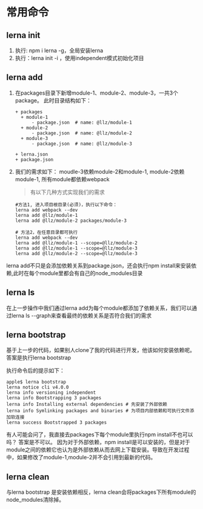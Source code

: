 # 常用命令

## lerna init

1. 执行: npm i lerna -g，全局安装lerna
1. 执行：lerna init -i ，使用independent模式初始化项目

## lerna add

1. 在packages目录下新增module-1、module-2、module-3，一共3个package。
  此时目录结构如下：

    ```shell
    + packages
      + module-1
          - package.json  # name: @llz/module-1
      + module-2
          - package.json  # name: @llz/module-2
      + module-3
          - package.json  # name: @llz/module-3

    + lerna.json
    + package.json
    ```

1. 我们的需求如下： moudle-3依赖module-2和module-1, module-2依赖module-1, 所有module都依赖webpack
    > 有以下几种方式实现我们的需求

    ```shell
    #方法1, 进入项目根目录(必须)，执行以下命令：
    lerna add webpack --dev
    lerna add @llz/module-1
    lerna add @llz/module-2 packages/module-3

    # 方法2，在任意目录都可执行
    lerna add webpack --dev
    lerna add @llz/module-1 --scope=@llz/module-2
    lerna add @llz/module-1 --scope=@llz/module-3
    lerna add @llz/module-2 --scope=@llz/module-3

    ```

lerna add不只是会添加依赖关系到package.json，还会执行npm install来安装依赖,此时在每个module里都会有自己的node_modules目录

## lerna ls

在上一步操作中我们通过lerna add为每个module都添加了依赖关系，我们可以通过lerna ls --graph来查看最终的依赖关系是否符合我们的需求

## lerna bootstrap

基于上一步的代码，如果别人clone了我的代码进行开发，他该如何安装依赖呢。答案是执行lerna bootstrap

执行命令后的提示如下：

```shell
apple$ lerna bootstrap
lerna notice cli v4.0.0
lerna info versioning independent
lerna info Bootstrapping 3 packages
lerna info Installing external dependencies # 先安装了外部依赖
lerna info Symlinking packages and binaries # 为项目内部依赖和可执行文件添加软连接
lerna success Bootstrapped 3 packages
```

有人可能会问了，我直接去packages下每个module里执行npm install不也可以吗？
答案是不可以。
因为对于外部依赖，npm install是可以安装的，但是对于module之间的依赖它也认为是外部依赖从而去网上下载安装。导致在开发过程中，如果修改了module-1,module-2并不会引用到最新的代码。

## lerna clean

与lerna bootstrap 是安装依赖相反，lerna clean会将packages下所有module的node_modules清除掉。
